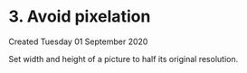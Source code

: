 # 3. Avoid pixelation
Created Tuesday 01 September 2020

Set width and height of a picture to half its original resolution.


